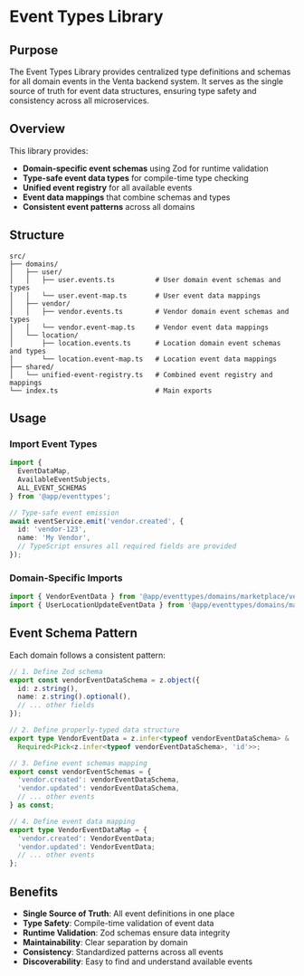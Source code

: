 # Event Types Library

## Purpose

The Event Types Library provides centralized type definitions and schemas for all domain events in the Venta backend system. It serves as the single source of truth for event data structures, ensuring type safety and consistency across all microservices.

## Overview

This library provides:

- **Domain-specific event schemas** using Zod for runtime validation
- **Type-safe event data types** for compile-time type checking
- **Unified event registry** for all available events
- **Event data mappings** that combine schemas and types
- **Consistent event patterns** across all domains

## Structure

```
src/
├── domains/
│   ├── user/
│   │   ├── user.events.ts          # User domain event schemas and types
│   │   └── user.event-map.ts       # User event data mappings
│   ├── vendor/
│   │   ├── vendor.events.ts        # Vendor domain event schemas and types
│   │   └── vendor.event-map.ts     # Vendor event data mappings
│   └── location/
│       ├── location.events.ts      # Location domain event schemas and types
│       └── location.event-map.ts   # Location event data mappings
├── shared/
│   └── unified-event-registry.ts   # Combined event registry and mappings
└── index.ts                        # Main exports
```

## Usage

### Import Event Types

```typescript
import { 
  EventDataMap, 
  AvailableEventSubjects,
  ALL_EVENT_SCHEMAS 
} from '@app/eventtypes';

// Type-safe event emission
await eventService.emit('vendor.created', {
  id: 'vendor-123',
  name: 'My Vendor',
  // TypeScript ensures all required fields are provided
});
```

### Domain-Specific Imports

```typescript
import { VendorEventData } from '@app/eventtypes/domains/marketplace/vendor';
import { UserLocationUpdateEventData } from '@app/eventtypes/domains/marketplace/user';
```

## Event Schema Pattern

Each domain follows a consistent pattern:

```typescript
// 1. Define Zod schema
export const vendorEventDataSchema = z.object({
  id: z.string(),
  name: z.string().optional(),
  // ... other fields
});

// 2. Define properly-typed data structure
export type VendorEventData = z.infer<typeof vendorEventDataSchema> & 
  Required<Pick<z.infer<typeof vendorEventDataSchema>, 'id'>>;

// 3. Define event schemas mapping
export const vendorEventSchemas = {
  'vendor.created': vendorEventDataSchema,
  'vendor.updated': vendorEventDataSchema,
  // ... other events
} as const;

// 4. Define event data mapping
export type VendorEventDataMap = {
  'vendor.created': VendorEventData;
  'vendor.updated': VendorEventData;
  // ... other events
};
```

## Benefits

- **Single Source of Truth**: All event definitions in one place
- **Type Safety**: Compile-time validation of event data
- **Runtime Validation**: Zod schemas ensure data integrity
- **Maintainability**: Clear separation by domain
- **Consistency**: Standardized patterns across all events
- **Discoverability**: Easy to find and understand available events 